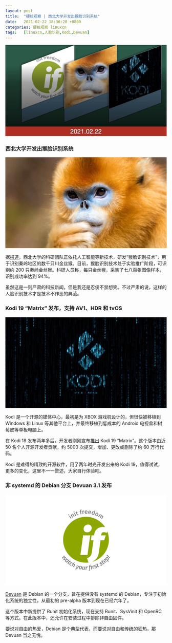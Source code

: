 ```yaml
---
layout: post
title:	"硬核观察 | 西北大学开发出猴脸识别系统"
date:	2021-02-22 18:36:20 +0800 
categories:	硬核观察 linuxcn 
tags:	[linuxcn,人脸识别,Kodi,Devuan]
---
```



![](/Asserts/Images/album/202102/22/183521sjj6rjasosfn1ns9.jpg)


### 西北大学开发出猴脸识别系统


![](/Asserts/Images/album/202102/22/183531ffwz16lyhv6mkjwg.jpg)


据[报道](http://news.sciencenet.cn/htmlnews/2021/2/453342.shtm)，西北大学的科研团队正依托人工智能等新技术，研发“猴脸识别技术”，用于识别秦岭地区的数千只川金丝猴。目前，猴脸识别技术处于实验推广阶段，可识别约 200 只秦岭金丝猴。科研人员称，每只金丝猴，采集了七八百张图像样本，识别成功率达到 94%。


虽然这是一则严肃的科技新闻，但是我还是忍俊不禁想笑。不过严肃的说，这样的人脸识别技术才是技术不作恶的典范。


### Kodi 19 “Matrix” 发布，支持 AV1、HDR 和 tvOS


![](/Asserts/Images/album/202102/22/183551vh2jweuz5waghltg.jpg)


Kodi 是一个开源的媒体中心，最初是为 XBOX 游戏机设计的，但很快被移植到 Windows 和 Linux 等其他平台上，并最终移植到低成本的 Android 电视盒和树莓皮等单板电脑上。


在 Kodi 18 发布两年多后，开发者刚刚宣布[推出](https://kodi.tv/article/kodi-190-matrix-release) Kodi 19 “Matrix”。这个版本由近 50 名个人开源开发者贡献，约 5000 次提交，增加、更改或删除了约 60 万行代码。


Kodi 是难得的精致的开源软件，用了两年时光开发出来的 Kodi 19，值得试试，更多的变化，这里不一一赘述，大家自行体验吧。


### 非 systemd 的 Debian 分支 Devuan 3.1 发布


![](/Asserts/Images/album/202102/22/183603zkl6s6ksz6d6fsg6.jpg)


[Devuan](https://www.devuan.org/os/announce/beowulf-point-release-announce-021421) 是 Debian 的一个分支，旨在提供没有 systemd 的 Debian，专注于初始化系统的独立性，从最初的 pre-alpha 版本到现在已经六年了。


这个版本中新提供了 Runit 初始化系统，现在支持 Runit、SysVinit 和 OpenRC 等方式。在此版本中，还允许在安装过程中排除非自由固件。


要说对自由的热爱，Debian 是个典型代表，而要说对自由和传统的狂热，那 Devuan 当之无愧。
